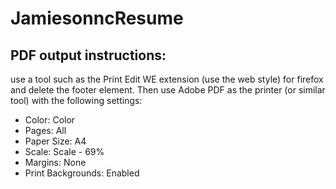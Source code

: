 # JamiesonncResume

## PDF output instructions:
use a tool such as the Print Edit WE extension (use the web style) for firefox and delete the footer element. Then use Adobe PDF as the printer (or similar tool) with the following settings:
- Color: Color
- Pages: All
- Paper Size: A4
- Scale: Scale - 69%
- Margins: None
- Print Backgrounds: Enabled
